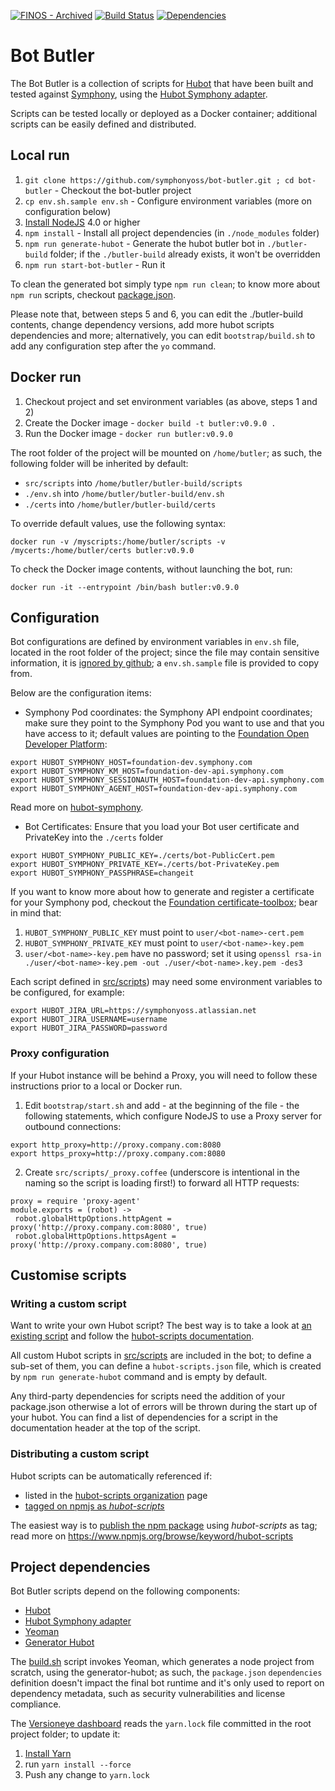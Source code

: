 [![FINOS - Archived](https://cdn.jsdelivr.net/gh/finos/contrib-toolbox@master/images/badge-archived.svg)](https://finosfoundation.atlassian.net/wiki/display/FINOS/Archived) 
[![Build Status](https://travis-ci.org/symphonyoss/bot-butler.svg)](https://travis-ci.org/symphonyoss/bot-butler) [![Dependencies](https://www.versioneye.com/user/projects/58ac50944ca76f0047de1847/badge.svg?style=flat-square)](https://www.versioneye.com/user/projects/58ac50944ca76f0047de1847?child=summary)

# Bot Butler
The Bot Butler is a collection of scripts for [Hubot](https://hubot.github.com/) that have been built and tested against [Symphony](http://www.symphony.com), using the [Hubot Symphony adapter](https://github.com/symphonyoss/hubot-symphony).

Scripts can be tested locally or deployed as a Docker container; additional scripts can be easily defined and distributed.

## Local run
1. `git clone https://github.com/symphonyoss/bot-butler.git ; cd bot-butler` - Checkout the bot-butler project
2. `cp env.sh.sample env.sh` - Configure environment variables (more on configuration below)
3. [Install NodeJS](https://nodejs.org/en/download/) 4.0 or higher
4. `npm install` - Install all project dependencies (in `./node_modules` folder)
5. `npm run generate-hubot` - Generate the hubot butler bot in `./butler-build` folder; if the `./butler-build` already exists, it won't be overridden
6. `npm run start-bot-butler` - Run it

To clean the generated bot simply type `npm run clean`; to know more about `npm run` scripts, checkout [package.json](package.json).

Please note that, between steps 5 and 6, you can edit the ./butler-build contents, change dependency versions, add more hubot scripts dependencies and more; alternatively, you can edit `bootstrap/build.sh` to add any configuration step after the `yo` command.

## Docker run
1. Checkout project and set environment variables (as above, steps 1 and 2)
2. Create the Docker image - `docker build -t butler:v0.9.0 .`
3. Run the Docker image - `docker run butler:v0.9.0`

The root folder of the project will be mounted on `/home/butler`; as such, the following folder will be inherited by default:
- `src/scripts` into `/home/butler/butler-build/scripts`
- `./env.sh` into `/home/butler/butler-build/env.sh`
- `./certs` into `/home/butler/butler-build/certs`

To override default values, use the following syntax:
```
docker run -v /myscripts:/home/butler/scripts -v /mycerts:/home/butler/certs butler:v0.9.0
```

To check the Docker image contents, without launching the bot, run:
```
docker run -it --entrypoint /bin/bash butler:v0.9.0
```

## Configuration
Bot configurations are defined by environment variables in `env.sh` file, located in the root folder of the project; since the file may contain sensitive information, it is [ignored by github](.gitignore); a `env.sh.sample` file is provided to copy from.

Below are the configuration items:

- Symphony Pod coordinates: the Symphony API endpoint coordinates; make sure they point to the Symphony Pod you want to use and that you have access to it; default values are pointing to the [Foundation Open Developer Platform](https://symphonyoss.atlassian.net/wiki/display/FM/Open+Developer+Platform):
```
export HUBOT_SYMPHONY_HOST=foundation-dev.symphony.com
export HUBOT_SYMPHONY_KM_HOST=foundation-dev-api.symphony.com
export HUBOT_SYMPHONY_SESSIONAUTH_HOST=foundation-dev-api.symphony.com
export HUBOT_SYMPHONY_AGENT_HOST=foundation-dev-api.symphony.com
```
Read more on [hubot-symphony](https://github.com/symphonyoss/hubot-symphony).

- Bot Certificates: Ensure that you load your Bot user certificate and PrivateKey into the `./certs` folder
```
export HUBOT_SYMPHONY_PUBLIC_KEY=./certs/bot-PublicCert.pem
export HUBOT_SYMPHONY_PRIVATE_KEY=./certs/bot-PrivateKey.pem
export HUBOT_SYMPHONY_PASSPHRASE=changeit
```

If you want to know more about how to generate and register a certificate for your Symphony pod, checkout the [Foundation certificate-toolbox](http://github.com/symphonyoss/certificate-toolbox); bear in mind that:
1. `HUBOT_SYMPHONY_PUBLIC_KEY` must point to `user/<bot-name>-cert.pem`
2. `HUBOT_SYMPHONY_PRIVATE_KEY` must point to `user/<bot-name>-key.pem`
3. `user/<bot-name>-key.pem` have no password; set it using `openssl rsa-in ./user/<bot-name>-key.pem -out ./user/<bot-name>.key.pem -des3`

Each script defined in [src/scripts](src/scripts)) may need some environment variables to be configured, for example:
```
export HUBOT_JIRA_URL=https://symphonyoss.atlassian.net
export HUBOT_JIRA_USERNAME=username
export HUBOT_JIRA_PASSWORD=password
```

### Proxy configuration
If your Hubot instance will be behind a Proxy, you will need to follow these instructions prior to a local or Docker run.

1. Edit `bootstrap/start.sh` and add - at the beginning of the file - the following statements, which configure NodeJS to use a Proxy server for outbound connections:
```
export http_proxy=http://proxy.company.com:8080
export https_proxy=http://proxy.company.com:8080
```
2. Create `src/scripts/_proxy.coffee` (underscore is intentional in the naming so the script is loading first!) to forward all HTTP requests:
```
proxy = require 'proxy-agent'
module.exports = (robot) ->
 robot.globalHttpOptions.httpAgent =
proxy('http://proxy.company.com:8080', true)
 robot.globalHttpOptions.httpsAgent =
proxy('http://proxy.company.com:8080', true)
```

## Customise scripts

### Writing a custom script
Want to write your own Hubot script? The best way is to take a look at [an existing script](src/scripts) and follow the [hubot-scripts documentation](https://www.npmjs.com/package/hubot-scripts).

All custom Hubot scripts in [src/scripts](src/scripts) are included in the bot; to define a sub-set of them, you can define a `hubot-scripts.json` file, which is created by `npm run generate-hubot` command and is empty by default.

Any third-party dependencies for scripts need the addition of your package.json otherwise a lot of errors will be thrown during the start up of your hubot. You can find a list of dependencies for a script in the documentation header at the top of the script.

### Distributing a custom script
Hubot scripts can be automatically referenced if:
- listed in the [hubot-scripts organization](https://github.com/hubot-scripts) page
- [tagged on npmjs as *hubot-scripts*](https://www.npmjs.org/browse/keyword/hubot-scripts)

The easiest way is to [publish the npm package](https://docs.npmjs.com/getting-started/publishing-npm-packages) using *hubot-scripts* as tag; read more on https://www.npmjs.org/browse/keyword/hubot-scripts

## Project dependencies
Bot Butler scripts depend on the following components:
- [Hubot](https://hubot.github.com/)
- [Hubot Symphony adapter](https://github.com/symphonyoss/hubot-symphony)
- [Yeoman](https://www.npmjs.com/package/yo)
- [Generator Hubot](https://www.npmjs.com/package/generator-hubot)

The [build.sh](bootstrap/build.sh) script invokes Yeoman, which generates a node project from scratch, using the generator-hubot; as such, the `package.json` `dependencies` definition doesn't impact the final bot runtime and it's only used to report on dependency metadata, such as security vulnerabilities and license compliance.

The [Versioneye dashboard](https://www.versioneye.com/user/projects/58ac50944ca76f0047de1847?child=summary) reads the `yarn.lock` file committed in the root project folder; to update it:
1. [Install Yarn](https://yarnpkg.com/lang/en/docs/install/#mac-tab)
2. run `yarn install --force`
3. Push any change to `yarn.lock`
